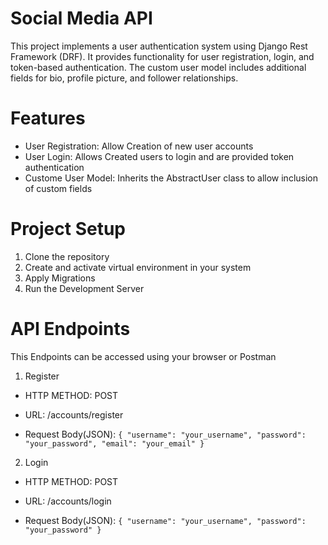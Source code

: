 # Social Media API
This project implements a user authentication system using Django Rest Framework (DRF). It provides functionality for user registration, login, and token-based authentication. The custom user model includes additional fields for bio, profile picture, and follower relationships.

# Features
 - User Registration: Allow Creation of new user accounts
 - User Login: Allows Created users to login and are provided token authentication
 - Custome User Model: Inherits the AbstractUser class to allow inclusion of custom fields


# Project Setup

1. Clone the repository
2. Create and activate virtual environment in your system
3. Apply Migrations
4. Run the Development Server


# API Endpoints
This Endpoints can be accessed using your browser or Postman

1. Register
- HTTP METHOD: POST
- URL: /accounts/register

- Request Body(JSON):
    `{
        "username": "your_username",
        "password": "your_password",
        "email": "your_email"
    }`

2. Login
- HTTP METHOD: POST
- URL: /accounts/login

- Request Body(JSON):
    `{
        "username": "your_username",
        "password": "your_password"
    }`